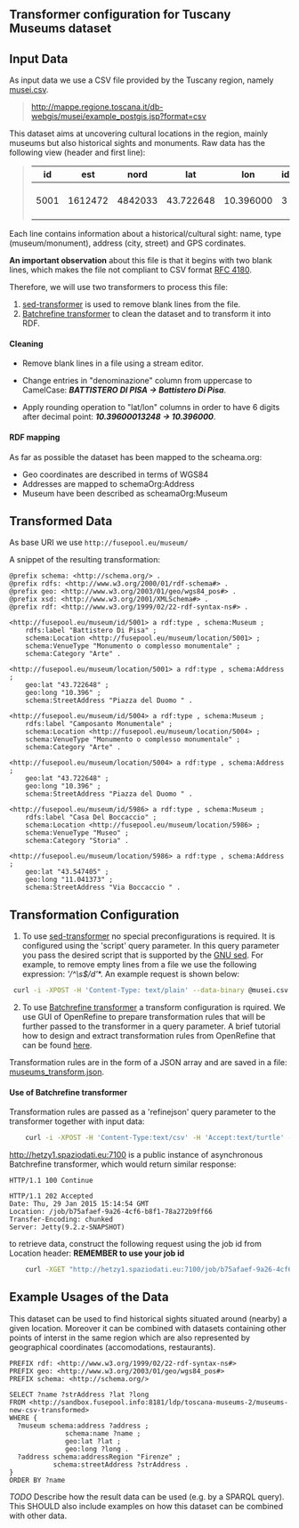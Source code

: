 Transformer configuration for Tuscany Museums dataset
---------------------------------------------

## Input Data

As input data we use a CSV file provided by the Tuscany region, namely [musei.csv](musei.csv).
> http://mappe.regione.toscana.it/db-webgis/musei/example_postgis.jsp?format=csv

This dataset aims at uncovering cultural locations in the region, mainly museums but also historical sights and monuments. Raw data has the following view (header and first line):

> | id   | est     | nord    | lat       | lon       | id_tipologia | tipologia                         | id_categoria | categoria_prevalente      | denominazione                                                                                                          | indirizzo                        | localita                      | comune                     | provincia | numero_sedi |
> |------|---------|---------|-----------|-----------|--------------|-----------------------------------|--------------|---------------------------|------------------------------------------------------------------------------------------------------------------------|----------------------------------|-------------------------------|----------------------------|-----------|-------------|
 > | 5001 | 1612472 | 4842033 | 43.722648 | 10.396000 | 3 | Monumento o complesso monumentale | 1 | Arte | BATTISTERO DI PISA | Piazza del Duomo |  | Pisa | PI | 1 |
 >

Each line contains information about a historical/cultural sight: name, type (museum/monument), address (city, street) and GPS cordinates.

**An important observation** about this file is that it begins with two blank lines, which makes the file not compliant to CSV format [RFC 4180](https://datatracker.ietf.org/doc/rfc4180/).

Therefore, we will use two transformers to process this file:
1. [sed-transformer](https://github.com/fusepoolP3/p3-transformer-howto) is used to remove blank lines from the file.
2. [Batchrefine transformer](https://github.com/fusepoolP3/p3-batchrefine) to clean the dataset and to transform it into RDF.

#### Cleaning
* Remove blank lines in a file using a stream editor.

* Change entries in "denominazione" column from uppercase to CamelCase: **_BATTISTERO DI PISA -> Battistero Di Pisa_**.

* Apply rounding operation to "lat/lon" columns in order to have 6 digits after decimal point: **_10.39600013248 -> 10.396000_**.

#### RDF mapping
As far as possible the dataset has been mapped to the scheama.org:

* Geo coordinates are described in terms of WGS84
* Addresses are mapped to schemaOrg:Address
* Museum have been described as scheamaOrg:Museum

## Transformed Data

As base URI we use ``` http://fusepool.eu/museum/ ```

A snippet of the resulting transformation:

```turtle
@prefix schema: <http://schema.org/> .
@prefix rdfs: <http://www.w3.org/2000/01/rdf-schema#> .
@prefix geo: <http://www.w3.org/2003/01/geo/wgs84_pos#> .
@prefix xsd: <http://www.w3.org/2001/XMLSchema#> .
@prefix rdf: <http://www.w3.org/1999/02/22-rdf-syntax-ns#> .

<http://fusepool.eu/museum/id/5001> a rdf:type , schema:Museum ;
	rdfs:label "Battistero Di Pisa" ;
	schema:Location <http://fusepool.eu/museum/location/5001> ;
	schema:VenueType "Monumento o complesso monumentale" ;
	schema:Category "Arte" .

<http://fusepool.eu/museum/location/5001> a rdf:type , schema:Address ;
	geo:lat "43.722648" ;
	geo:long "10.396" ;
	schema:StreetAddress "Piazza del Duomo " .

<http://fusepool.eu/museum/id/5004> a rdf:type , schema:Museum ;
	rdfs:label "Camposanto Monumentale" ;
	schema:Location <http://fusepool.eu/museum/location/5004> ;
	schema:VenueType "Monumento o complesso monumentale" ;
	schema:Category "Arte" .

<http://fusepool.eu/museum/location/5004> a rdf:type , schema:Address ;
	geo:lat "43.722648" ;
	geo:long "10.396" ;
	schema:StreetAddress "Piazza del Duomo " .

<http://fusepool.eu/museum/id/5986> a rdf:type , schema:Museum ;
	rdfs:label "Casa Del Boccaccio" ;
	schema:Location <http://fusepool.eu/museum/location/5986> ;
	schema:VenueType "Museo" ;
	schema:Category "Storia" .

<http://fusepool.eu/museum/location/5986> a rdf:type , schema:Address ;
	geo:lat "43.547405" ;
	geo:long "11.041373" ;
	schema:StreetAddress "Via Boccaccio " .
```

## Transformation Configuration

1. To use [sed-transformer](https://github.com/fusepoolP3/p3-transformer-howto) no special preconfigurations is required. It is configured using the 'script' query parameter. In this query parameter you pass the desired script that is supported by the [GNU sed](https://www.gnu.org/software/sed/manual). For example, to remove empty lines from a file we use the following expression: **'/^\s*$/d'**. An example request is shown below:

```bash
 curl -i -XPOST -H 'Content-Type: text/plain' --data-binary @musei.csv "http://hetzy1.spaziodati.eu:7101?script=/^\s*\$/d"
```

2. To use [Batchrefine transformer](https://github.com/fusepoolP3/p3-batchrefine) a transform configuration is rquired. We use GUI of OpenRefine to prepare transformation rules that will be further passed to the transformer in a query parameter. A brief tutorial how to design and extract transformation rules from OpenRefine that can be found [here](https://github.com/andreybratus/tutorial).

Transformation rules are in the form of a JSON array and are saved in a file: [museums_transform.json](https://raw.githubusercontent.com/fusepoolP3/p3-transformer-configs/master/toscana-museums/musei_transform.json).


#### Use of Batchrefine transformer

Transformation rules are passed as a 'refinejson' query parameter to the transformer together with input data:

```bash
	curl -i -XPOST -H 'Content-Type:text/csv' -H 'Accept:text/turtle' --data-binary @musei-noblank.csv "http://hetzy1.spaziodati.eu:7100?refinejson=https://raw.githubusercontent.com/fusepoolP3/p3-transformer-configs/master/toscana-museums/musei_transform.json"
```
http://hetzy1.spaziodati.eu:7100 is a public instance of asynchronous Batchrefine transformer, which would return similar response:

```
HTTP/1.1 100 Continue

HTTP/1.1 202 Accepted
Date: Thu, 29 Jan 2015 15:14:54 GMT
Location: /job/b75afaef-9a26-4cf6-b8f1-78a272b9ff66
Transfer-Encoding: chunked
Server: Jetty(9.2.z-SNAPSHOT)
```

to retrieve data, construct the following request using the job id from Location header: **REMEMBER to use your job id**

```bash
	curl -XGET "http://hetzy1.spaziodati.eu:7100/job/b75afaef-9a26-4cf6-b8f1-78a272b9ff66"
```

## Example Usages of the Data

This dataset can be used to find historical sights situated around (nearby) a given location.
Moreover it can be combined with datasets containing other points of interst in the same region which are also represented by geographical coordinates (accomodations, restaurants).

```SPARQL
PREFIX rdf: <http://www.w3.org/1999/02/22-rdf-syntax-ns#>
PREFIX geo: <http://www.w3.org/2003/01/geo/wgs84_pos#>
PREFIX schema: <http://schema.org/>

SELECT ?name ?strAddress ?lat ?long
FROM <http://sandbox.fusepool.info:8181/ldp/toscana-museums-2/museums-new-csv-transformed>
WHERE {
  ?museum schema:address ?address ;
              schema:name ?name ;              
              geo:lat ?lat ;
              geo:long ?long .
  ?address schema:addressRegion "Firenze" ;
           schema:streetAddress ?strAddress .
}
ORDER BY ?name
```


*TODO* Describe how the result data can be used (e.g. by a SPARQL query). This SHOULD also include examples on how this dataset can be combined with other data.
